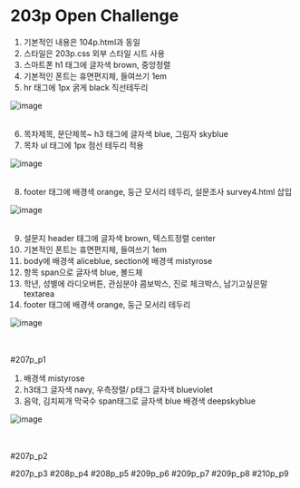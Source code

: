 # 203p Open Challenge

1. 기본적인 내용은 104p.html과 동일
2. 스타일은 203p.css 외부 스타일 시트 사용
3. 스마트폰 h1 태그에 글자색 brown, 중앙정렬
4. 기본적인 폰트는 휴면편지체, 들여쓰기 1em
5. hr 태그에 1px 굵게 black 직선테두리
   
![image](https://github.com/rudgh4493/WebProgramming/assets/70314961/a40e317e-a2eb-4406-be93-cedf6987397b)
<br><br>

6. 목차제목, 문단제목~ h3 태그에 글자색 blue, 그림자 skyblue 
7. 목차 ul 태그에 1px 점선 테두리 적용
   
 ![image](https://github.com/rudgh4493/WebProgramming/assets/70314961/a67c9a57-b02f-48af-8b64-c71affd8b68b)
<br><br>

8. footer 태그에 배경색 orange, 둥근 모서리 테두리, 설문조사 survey4.html 삽입

![image](https://github.com/rudgh4493/WebProgramming/assets/70314961/e9e4490a-275d-4081-b2f9-3be7380a1438)
<br><br>

9. 설문지 header 태그에 글자색 brown, 텍스트정렬 center
10. 기본적인 폰트는 휴면편지체, 들여쓰기 1em
11. body에 배경색 aliceblue, section에 배경색 mistyrose 
12. 항목 span으로 글자색 blue, 볼드체
13. 학년, 성별에 라디오버튼, 관심분야 콤보박스, 진로 체크박스, 남기고싶은말 textarea 
14. footer 태그에 배경색 orange, 둥근 모서리 테두리

![image](https://github.com/rudgh4493/WebProgramming/assets/70314961/bb8dc51c-e2b7-4563-999e-09b66ac94253)
<br><br><br>


#207p_p1

1. 배경색 mistyrose
2. h3태그 글자색 navy, 우측정렬/ p태그 글자색 blueviolet
3. 음악, 김치찌개 막국수 span태그로 글자색 blue 배경색 deepskyblue 

![image](https://github.com/rudgh4493/WebProgramming/assets/70314961/bef955eb-6d13-4558-8181-8dccc8549682)
<br><br><br>


#207p_p2




#207p_p3
#208p_p4
#208p_p5
#209p_p6
#209p_p7
#209p_p8
#210p_p9
